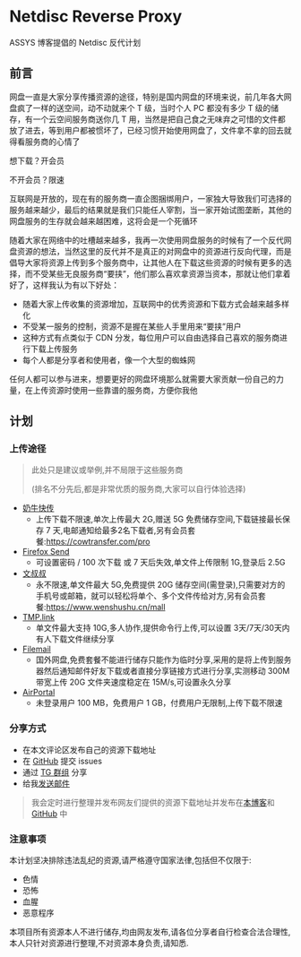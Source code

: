 # Netdisc Reverse Proxy
ASSYS 博客提倡的 Netdisc 反代计划
<!-- wp:heading -->
<h2>前言</h2>
<!-- /wp:heading -->

<!-- wp:paragraph -->
<p>网盘一直是大家分享传播资源的途径，特别是国内网盘的环境来说，前几年各大网盘疯了一样的送空间，动不动就来个 T 级，当时个人 PC 都没有多少 T 级的储存，有一个云空间服务商送你几 T 用，当然是把自己食之无味弃之可惜的文件都放了进去，等到用户都被惯坏了，已经习惯开始使用网盘了，文件拿不拿的回去就得看服务商的心情了</p>
<!-- /wp:paragraph -->

<!-- wp:paragraph -->
<p>想下载？开会员</p>
<!-- /wp:paragraph -->

<!-- wp:paragraph -->
<p>不开会员？限速</p>
<!-- /wp:paragraph -->

<!-- wp:paragraph -->
<p>互联网是开放的，现在有的服务商一直企图捆绑用户，一家独大导致我们可选择的服务越来越少，最后的结果就是我们只能任人宰割，当一家开始试图垄断，其他的网盘服务的生存就会越来越困难，这将会是一个死循环</p>
<!-- /wp:paragraph -->

<!-- wp:paragraph -->
<p>随着大家在网络中的吐槽越来越多，我再一次使用网盘服务的时候有了一个反代网盘资源的想法，当然这里的反代并不是真正的对网盘中的资源进行反向代理，而是倡导大家将资源上传到多个服务商中，让其他人在下载这些资源的时候有更多的选择，而不受某些无良服务商“要挟”，他们那么喜欢拿资源当资本，那就让他们拿着好了，这样我认为有以下好处：</p>
<!-- /wp:paragraph -->

<!-- wp:list -->
<ul><li>随着大家上传收集的资源增加，互联网中的优秀资源和下载方式会越来越多样化</li><li>不受某一服务的控制，资源不是握在某些人手里用来“要挟”用户</li><li>这种方式有点类似于 CDN 分发，每位用户可以自由选择自己喜欢的服务商进行下载上传服务</li><li>每个人都是分享者和使用者，像一个大型的蜘蛛网</li></ul>
<!-- /wp:list -->

<!-- wp:paragraph -->
<p>任何人都可以参与进来，想要更好的网盘环境那么就需要大家贡献一份自己的力量，在上传资源时使用一些靠谱的服务商，方便你我他</p>
<!-- /wp:paragraph -->

<!-- wp:heading -->
<h2>计划</h2>
<!-- /wp:heading -->

<!-- wp:heading {"level":3} -->
<h3>上传途径</h3>
<!-- /wp:heading -->

<!-- wp:quote -->
<blockquote class="wp-block-quote"><p>此处只是建议或举例,并不局限于这些服务商</p><p>(排名不分先后,都是非常优质的服务商,大家可以自行体验选择)</p></blockquote>
<!-- /wp:quote -->

<!-- wp:list -->
<ul><li><a rel="noreferrer noopener" href="https://cowtransfer.com/" target="_blank">奶牛快传</a><ul><li>上传下载不限速,单次上传最大 2G,赠送 5G 免费储存空间,下载链接最长保存 7 天,电邮通知给最多2名下载者,另有会员套餐:<a href="https://cowtransfer.com/pro">https://cowtransfer.com/pro</a></li></ul></li><li><a rel="noreferrer noopener" href="https://send.firefox.com/" target="_blank">Firefox Send</a><ul><li>可设置密码 / 100 次下载 或 7 天后失效,单文件上传限制 1G,登录后 2.5G</li></ul></li><li><a rel="noreferrer noopener" href="https://www.wenshushu.cn/" target="_blank">文叔叔</a><ul><li>永不限速,单文件最大 5G,免费提供 20G 储存空间(需登录),只需要对方的手机号或邮箱，就可以轻松将单个、多个文件传给对方,另有会员套餐:<a href="https://www.wenshushu.cn/mall">https://www.wenshushu.cn/mall</a></li></ul></li><li><a rel="noreferrer noopener" href="https://app.tmp.link/" target="_blank">TMP.link</a><ul><li>单文件最大支持 10G,多人协作,提供命令行上传,可以设置 3天/7天/30天内有人下载文件继续分享</li></ul></li><li><a rel="noreferrer noopener" href="https://www.filemail.com/" target="_blank">Filemail</a><ul><li>国外网盘,免费套餐不能进行储存只能作为临时分享,采用的是将上传到服务器然后通知邮件好友下载或者直接分享链接方式进行分享,实测移动 300M 带宽上传 20G 文件夹速度稳定在 15M/s,可设置永久分享</li></ul></li><li><a rel="noreferrer noopener" href="https://airportal.cn/" target="_blank">AirPortal</a><ul><li>未登录用户 100 MB，免费用户 1 GB，付费用户无限制,上传下载不限速</li></ul></li></ul>
<!-- /wp:list -->

<!-- wp:heading {"level":3} -->
<h3>分享方式</h3>
<!-- /wp:heading -->

<!-- wp:list -->
<ul><li>在本文评论区发布自己的资源下载地址</li><li>在 <a rel="noreferrer noopener" href="https://github.com/Sys-DQ/Netdisc-Reverse-proxy/issues" target="_blank">GitHub</a> 提交 issues</li><li>通过 <a rel="noreferrer noopener" href="https://t.me/ASSys" target="_blank">TG 群组</a> 分享</li><li>给我<a rel="noreferrer noopener" href="mailto:yjjs.wang@gmail.com" target="_blank">发送邮件</a></li></ul>
<!-- /wp:list -->

<!-- wp:quote -->
<blockquote class="wp-block-quote"><p>我会定时进行整理并发布网友们提供的资源下载地址并发布在<a rel="noreferrer noopener" href="https://www.assys.xin" target="_blank">本博客</a>和 <a rel="noreferrer noopener" href="https://github.com/Sys-DQ/Netdisc-Reverse-proxy" target="_blank">GitHub</a> 中</p></blockquote>
<!-- /wp:quote -->

<!-- wp:heading {"level":3} -->
<h3>注意事项</h3>
<!-- /wp:heading -->

<!-- wp:paragraph -->
<p>本计划坚决排除违法乱纪的资源,请严格遵守国家法律,包括但不仅限于:</p>
<!-- /wp:paragraph -->

<!-- wp:list -->
<ul><li>色情</li><li>恐怖</li><li>血腥</li><li>恶意程序</li></ul>
<!-- /wp:list -->

<!-- wp:paragraph -->
<p>本项目所有资源本人不进行储存,均由网友发布,请各位分享者自行检查合法合理性,本人只针对资源进行整理,不对资源本身负责,请知悉.</p>
<!-- /wp:paragraph -->
